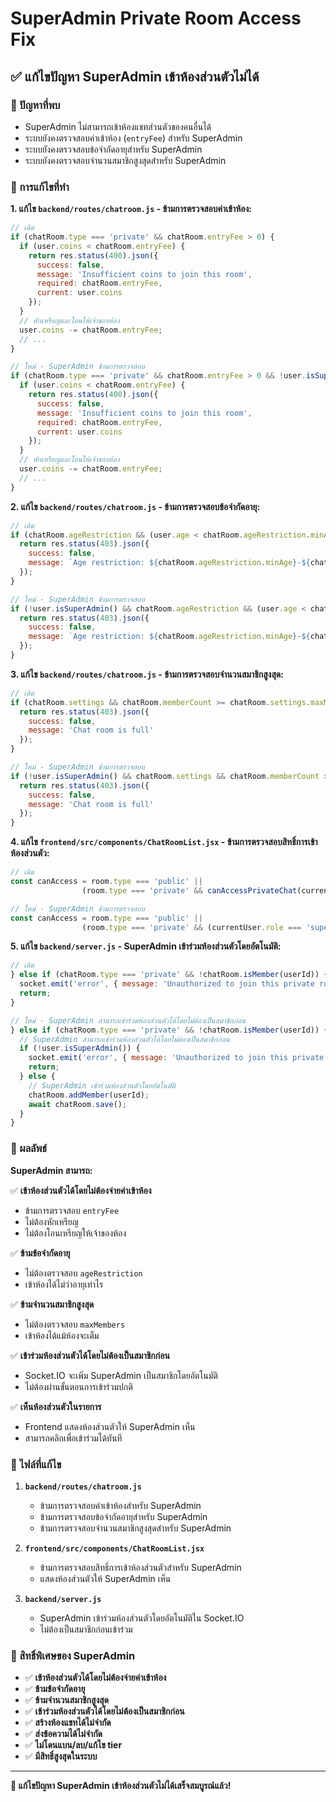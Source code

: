 # SuperAdmin Private Room Access Fix

## ✅ แก้ไขปัญหา SuperAdmin เข้าห้องส่วนตัวไม่ได้

### 🎯 ปัญหาที่พบ
- SuperAdmin ไม่สามารถเข้าห้องแชทส่วนตัวของคนอื่นได้
- ระบบยังคงตรวจสอบค่าเข้าห้อง (`entryFee`) สำหรับ SuperAdmin
- ระบบยังคงตรวจสอบข้อจำกัดอายุสำหรับ SuperAdmin
- ระบบยังคงตรวจสอบจำนวนสมาชิกสูงสุดสำหรับ SuperAdmin

### 🔧 การแก้ไขที่ทำ

**1. แก้ไข `backend/routes/chatroom.js` - ข้ามการตรวจสอบค่าเข้าห้อง:**
```javascript
// เดิม
if (chatRoom.type === 'private' && chatRoom.entryFee > 0) {
  if (user.coins < chatRoom.entryFee) {
    return res.status(400).json({
      success: false,
      message: 'Insufficient coins to join this room',
      required: chatRoom.entryFee,
      current: user.coins
    });
  }
  // หักเหรียญและโอนให้เจ้าของห้อง
  user.coins -= chatRoom.entryFee;
  // ...
}

// ใหม่ - SuperAdmin ข้ามการตรวจสอบ
if (chatRoom.type === 'private' && chatRoom.entryFee > 0 && !user.isSuperAdmin()) {
  if (user.coins < chatRoom.entryFee) {
    return res.status(400).json({
      success: false,
      message: 'Insufficient coins to join this room',
      required: chatRoom.entryFee,
      current: user.coins
    });
  }
  // หักเหรียญและโอนให้เจ้าของห้อง
  user.coins -= chatRoom.entryFee;
  // ...
}
```

**2. แก้ไข `backend/routes/chatroom.js` - ข้ามการตรวจสอบข้อจำกัดอายุ:**
```javascript
// เดิม
if (chatRoom.ageRestriction && (user.age < chatRoom.ageRestriction.minAge || user.age > chatRoom.ageRestriction.maxAge)) {
  return res.status(403).json({
    success: false,
    message: `Age restriction: ${chatRoom.ageRestriction.minAge}-${chatRoom.ageRestriction.maxAge} years old`
  });
}

// ใหม่ - SuperAdmin ข้ามการตรวจสอบ
if (!user.isSuperAdmin() && chatRoom.ageRestriction && (user.age < chatRoom.ageRestriction.minAge || user.age > chatRoom.ageRestriction.maxAge)) {
  return res.status(403).json({
    success: false,
    message: `Age restriction: ${chatRoom.ageRestriction.minAge}-${chatRoom.ageRestriction.maxAge} years old`
  });
}
```

**3. แก้ไข `backend/routes/chatroom.js` - ข้ามการตรวจสอบจำนวนสมาชิกสูงสุด:**
```javascript
// เดิม
if (chatRoom.settings && chatRoom.memberCount >= chatRoom.settings.maxMembers) {
  return res.status(403).json({
    success: false,
    message: 'Chat room is full'
  });
}

// ใหม่ - SuperAdmin ข้ามการตรวจสอบ
if (!user.isSuperAdmin() && chatRoom.settings && chatRoom.memberCount >= chatRoom.settings.maxMembers) {
  return res.status(403).json({
    success: false,
    message: 'Chat room is full'
  });
}
```

**4. แก้ไข `frontend/src/components/ChatRoomList.jsx` - ข้ามการตรวจสอบสิทธิ์การเข้าห้องส่วนตัว:**
```javascript
// เดิม
const canAccess = room.type === 'public' ||
                (room.type === 'private' && canAccessPrivateChat(currentUser.membership?.tier || 'member'));

// ใหม่ - SuperAdmin ข้ามการตรวจสอบ
const canAccess = room.type === 'public' ||
                (room.type === 'private' && (currentUser.role === 'superadmin' || canAccessPrivateChat(currentUser.membership?.tier || 'member')));
```

**5. แก้ไข `backend/server.js` - SuperAdmin เข้าร่วมห้องส่วนตัวโดยอัตโนมัติ:**
```javascript
// เดิม
} else if (chatRoom.type === 'private' && !chatRoom.isMember(userId)) {
  socket.emit('error', { message: 'Unauthorized to join this private room' });
  return;
}

// ใหม่ - SuperAdmin สามารถเข้าร่วมห้องส่วนตัวได้โดยไม่ต้องเป็นสมาชิกก่อน
} else if (chatRoom.type === 'private' && !chatRoom.isMember(userId)) {
  // SuperAdmin สามารถเข้าร่วมห้องส่วนตัวได้โดยไม่ต้องเป็นสมาชิกก่อน
  if (!user.isSuperAdmin()) {
    socket.emit('error', { message: 'Unauthorized to join this private room' });
    return;
  } else {
    // SuperAdmin เข้าร่วมห้องส่วนตัวโดยอัตโนมัติ
    chatRoom.addMember(userId);
    await chatRoom.save();
  }
}
```

### 🚀 ผลลัพธ์

**SuperAdmin สามารถ:**

✅ **เข้าห้องส่วนตัวได้โดยไม่ต้องจ่ายค่าเข้าห้อง**
- ข้ามการตรวจสอบ `entryFee`
- ไม่ต้องหักเหรียญ
- ไม่ต้องโอนเหรียญให้เจ้าของห้อง

✅ **ข้ามข้อจำกัดอายุ**
- ไม่ต้องตรวจสอบ `ageRestriction`
- เข้าห้องได้ไม่ว่าอายุเท่าไร

✅ **ข้ามจำนวนสมาชิกสูงสุด**
- ไม่ต้องตรวจสอบ `maxMembers`
- เข้าห้องได้แม้ห้องจะเต็ม

✅ **เข้าร่วมห้องส่วนตัวได้โดยไม่ต้องเป็นสมาชิกก่อน**
- Socket.IO จะเพิ่ม SuperAdmin เป็นสมาชิกโดยอัตโนมัติ
- ไม่ต้องผ่านขั้นตอนการเข้าร่วมปกติ

✅ **เห็นห้องส่วนตัวในรายการ**
- Frontend แสดงห้องส่วนตัวให้ SuperAdmin เห็น
- สามารถคลิกเพื่อเข้าร่วมได้ทันที

### 📁 ไฟล์ที่แก้ไข

1. **`backend/routes/chatroom.js`**
   - ข้ามการตรวจสอบค่าเข้าห้องสำหรับ SuperAdmin
   - ข้ามการตรวจสอบข้อจำกัดอายุสำหรับ SuperAdmin
   - ข้ามการตรวจสอบจำนวนสมาชิกสูงสุดสำหรับ SuperAdmin

2. **`frontend/src/components/ChatRoomList.jsx`**
   - ข้ามการตรวจสอบสิทธิ์การเข้าห้องส่วนตัวสำหรับ SuperAdmin
   - แสดงห้องส่วนตัวให้ SuperAdmin เห็น

3. **`backend/server.js`**
   - SuperAdmin เข้าร่วมห้องส่วนตัวโดยอัตโนมัติใน Socket.IO
   - ไม่ต้องเป็นสมาชิกก่อนเข้าร่วม

### 🎯 สิทธิ์พิเศษของ SuperAdmin

- ✅ **เข้าห้องส่วนตัวได้โดยไม่ต้องจ่ายค่าเข้าห้อง**
- ✅ **ข้ามข้อจำกัดอายุ**
- ✅ **ข้ามจำนวนสมาชิกสูงสุด**
- ✅ **เข้าร่วมห้องส่วนตัวได้โดยไม่ต้องเป็นสมาชิกก่อน**
- ✅ **สร้างห้องแชทได้ไม่จำกัด**
- ✅ **ส่งข้อความได้ไม่จำกัด**
- ✅ **ไม่โดนแบน/ลบ/แก้ไข tier**
- ✅ **มีสิทธิ์สูงสุดในระบบ**

---

**🎉 แก้ไขปัญหา SuperAdmin เข้าห้องส่วนตัวไม่ได้เสร็จสมบูรณ์แล้ว!**
